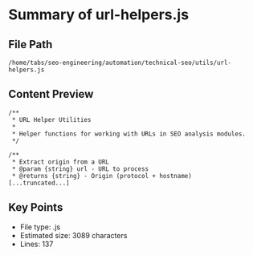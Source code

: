 # Summary of url-helpers.js
  
## File Path
`/home/tabs/seo-engineering/automation/technical-seo/utils/url-helpers.js`

## Content Preview
```
/**
 * URL Helper Utilities
 * 
 * Helper functions for working with URLs in SEO analysis modules.
 */

/**
 * Extract origin from a URL
 * @param {string} url - URL to process
 * @returns {string} - Origin (protocol + hostname)
[...truncated...]
```

## Key Points
- File type: .js
- Estimated size: 3089 characters
- Lines: 137
